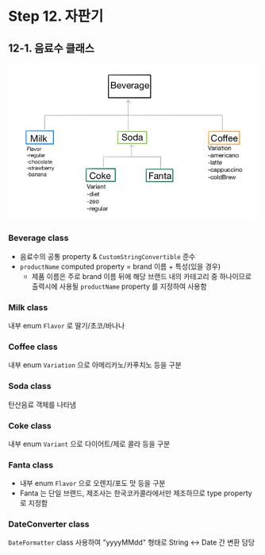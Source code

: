 # Step 12. 자판기

## 12-1. 음료수 클래스

![](./images/class-hierarchy.jpeg)

### Beverage class

- 음료수의 공통 property & `CustomStringConvertible` 준수
- `productName` computed property  = brand 이름 + 특성(있을 경우)
  - 제품 이름은 주로 brand 이름 뒤에 해당 브랜드 내의 카테고리 중 하나이므로 출력시에 사용될 `productName` property 를 지정하여 사용함

### Milk class

내부 enum `Flavor` 로 딸기/초코/바나나 

### Coffee class

내부 enum `Variation` 으로 아메리카노/카푸치노 등을 구분

### Soda class

탄산음료 객체를 나타냄

### Coke class

내부 enum `Variant` 으로 다이어트/제로 콜라 등을 구분

### Fanta class

- 내부 enum `Flavor` 으로 오렌지/포도 맛 등을 구분
- Fanta 는 단일 브랜드, 제조사는 한국코카콜라에서만 제조하므로 type property 로 지정함

### DateConverter class

`DateFormatter` class 사용하여 "yyyyMMdd" 형태로 String <-> Date 간 변환 담당